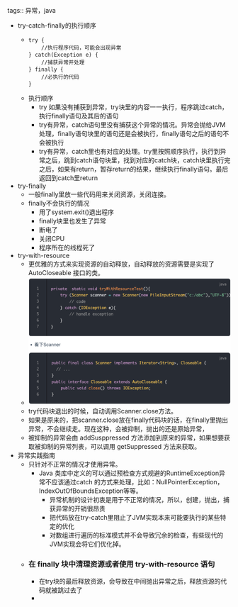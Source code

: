 tags:: 异常，java

- try-catch-finally的执行顺序
	- ```
	  try {                        
	      //执行程序代码，可能会出现异常                 
	  } catch(Exception e) {   
	      //捕获异常并处理   
	  } finally {
	      //必执行的代码
	  }
	  ```
	- 执行顺序
		- try 如果没有捕获到异常，try块里的内容一一执行，程序跳过catch，执行finally语句及其后的语句
		- try有异常，catch语句里没有捕获这个异常的情况。异常会抛给JVM处理，finally语句块里的语句还是会被执行，finally语句之后的语句不会被执行
		- try有异常，catch里也有对应的处理。try里按照顺序执行，执行到异常之后，跳到catch语句块里，找到对应的catch块，catch块里执行完之后，如果有return，暂存return的结果，继续执行finally语句。最后返回到catch里return
- try-finally
	- 一般finally里放一些代码用来关闭资源，关闭连接。
	- finally不会执行的情况
		- 用了system.exit()退出程序
		- finally块里也发生了异常
		- 断电了
		- 关闭CPU
		- 程序所在的线程死了
- try-with-resource
	- 更优雅的方式来实现资源的自动释放，自动释放的资源需要是实现了 AutoCloseable 接口的类。
	- ![image.png](../assets/image_1678608505202_0.png)
	- try代码块退出的时候，自动调用Scanner.close方法。
	- 如果是原来的，把scanner.close放在finally代码块的话，在finally里抛出异常，不会继续走。现在这种，会被抑制，抛出的还是原始异常，
	- 被抑制的异常会由 addSusppressed 方法添加到原来的异常，如果想要获取被抑制的异常列表，可以调用 getSuppressed 方法来获取。
- 异常实践指南
	- 只针对不正常的情况才使用异常。
		- Java 类库中定义的可以通过预检查方式规避的RuntimeException异常不应该通过catch 的方式来处理，比如：NullPointerException，IndexOutOfBoundsException等等。
			- 异常机制的设计初衷是用于不正常的情况，所以，创建，抛出，捕获异常的开销很昂贵
			- 把代码放在try-catch里阻止了JVM实现本来可能要执行的某些特定的优化
			- 对数组进行遍历的标准模式并不会导致冗余的检查，有些现代的JVM实现会将它们优化掉。
	- ### 在 finally 块中清理资源或者使用 try-with-resource 语句
		- 在try块的最后释放资源，会导致在中间抛出异常之后，释放资源的代码就被跳过去了
		-